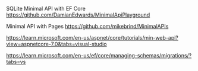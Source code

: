 ﻿SQLite Minimal API with EF Core
<https://github.com/DamianEdwards/MinimalApiPlayground>

Minimal API with Pages
<https://github.com/mikebrind/MinimalAPIs>

<https://learn.microsoft.com/en-us/aspnet/core/tutorials/min-web-api?view=aspnetcore-7.0&tabs=visual-studio>

<https://learn.microsoft.com/en-us/ef/core/managing-schemas/migrations/?tabs=vs>

